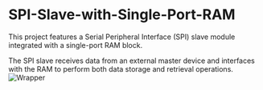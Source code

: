 # SPI-Slave-with-Single-Port-RAM
This project features a Serial Peripheral Interface (SPI) slave module integrated with a single-port RAM block.

The SPI slave receives data from an external master device and interfaces with the RAM to perform both data storage and retrieval operations.
![Wrapper](<img width="1104" height="642" alt="Image" src="https://github.com/user-attachments/assets/11065b22-f91a-418c-85aa-dbe884024e2f.png" />)
